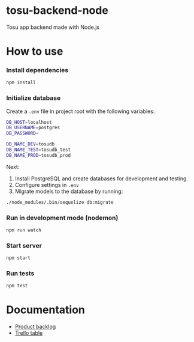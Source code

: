 # tosu-backend-node

Tosu app backend made with Node.js

# How to use
### Install dependencies
```sh
npm install
```
### Initialize database

Create a `.env` file in project root with the following variables:
```sh
DB_HOST=localhost
DB_USERNAME=postgres
DB_PASSWORD=

DB_NAME_DEV=tosudb
DB_NAME_TEST=tosudb_test
DB_NAME_PROD=tosudb_prod
```

Next:

1. Install PostgreSQL and create databases for development and testing.
2. Configure settings in `.env`
3. Migrate models to the database by running:
```sh
./node_modules/.bin/sequelize db:migrate
```

### Run in development mode (nodemon)
```sh
npm run watch
```

### Start server
```sh
npm start
```

### Run tests

```sh
npm test
```

# Documentation

* [Product backlog](https://docs.google.com/spreadsheets/d/1s8WgWyk6s9hXbjHSsdBv8X7MHLPGrLpprMkqOl15yBo/edit?usp=sharing)
* [Trello table](https://trello.com/b/87G4Y96t/tosu-app)

